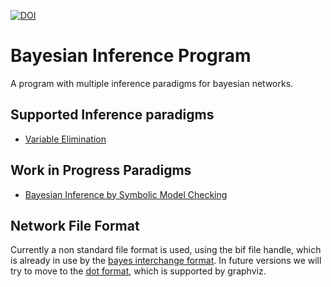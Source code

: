 [![DOI](https://zenodo.org/badge/308859242.svg)](https://zenodo.org/badge/latestdoi/308859242)
# Bayesian Inference Program
A program with multiple inference paradigms for bayesian networks.

## Supported Inference paradigms
* [Variable Elimination](https://en.wikipedia.org/wiki/Variable_elimination)
## Work in Progress Paradigms
* [Bayesian Inference by Symbolic Model Checking](https://arxiv.org/abs/2007.15071)

## Network File Format
Currently a non standard file format is used, using the bif file handle, which is already in use by the [bayes interchange format](https://www.cs.huji.ac.il/labs/compbio/Repository/formats.html). In future versions we will try to move to the [dot format](https://www.graphviz.org/doc/info/lang.html), which is supported by graphviz.
